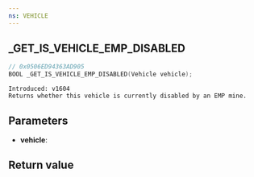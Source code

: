 ```yaml
---
ns: VEHICLE
---
```

## _GET_IS_VEHICLE_EMP_DISABLED

```c
// 0x0506ED94363AD905
BOOL _GET_IS_VEHICLE_EMP_DISABLED(Vehicle vehicle);
```

```
Introduced: v1604
Returns whether this vehicle is currently disabled by an EMP mine.
```

## Parameters
* **vehicle**:

## Return value
